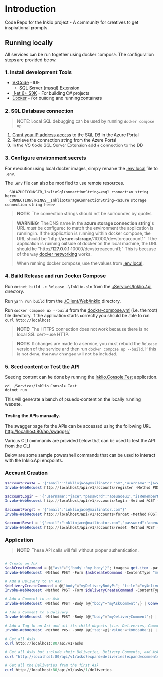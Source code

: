 # Introduction
Code Repo for the Inklio project - A community for creatives to get inspirational prompts.

## Running locally

All services can be run together using docker compose. The configuration steps are provided below.

### 1. Install development Tools

* [VSCode](https://code.visualstudio.com/) - IDE
  * [SQL Server (mssql) Extension](https://github.com/microsoft/vscode-mssql)
* [.Net 6+ SDK](https://dotnet.microsoft.com/en-us/download/visual-studio-sdks) - For building C# projects
* [Docker](https://docs.docker.com/get-docker/) - For building and running containers

### 2. SQL Database connection

> NOTE: Local SQL debugging can be used by running `docker compose up`

1. [Grant your IP address access](https://learn.microsoft.com/en-us/azure/azure-sql/database/network-access-controls-overview?view=azuresql#allow-azure-services) to the SQL DB in the Azure Portal
2. Retrieve the connection string from the Azure Portal
3. In the VS Code SQL Server Extension add a connection to the DB 

### 3. Configure environment secrets

For execution using local docker images, simply rename the [.env.local](./.env.local) file to `.env`.

The `.env` file can also be modified to use remote resources.

```
  SQLAZURECONNSTR_InklioSqlConnectionString=<sql connection string here>
  CONNECTIONSTRINGS__InklioStorageConnectionString=<azure storage connection string here>
```

> **NOTE:** The connection strings should not be surrounded by quotes

> **WARNING:** The DNS name in the **azure storage connection string**'s URL *must* be configured to match the environment the application is running in. If the application is running within docker compose, the URL should be "http://**azure-storage**/:10000/devstoreaccount1" if the application is running outside of docker on the local machine, the URL should be "http://**127.0.0.1**:10000/devstoreaccount1;" This is because of the way [docker networking](https://docs.docker.com/compose/networking/) works.
>
> When running docker compose, use the values from [.env.local](./.env.local).

### 4. Build Release and run Docker Compose

Run `dotnet build -c Release .\Inklio.sln` from the [./Services/Inklio.Api](./Services/Inklio.Api) directory.

Run `yarn run build` from the [./Client/Web/inklio](./Client/Web/inklio) directory.

Run `docker compose up --build` from the [docker-compose.yml](./docker-compose.yml) (i.e. the root) file directory. If the application starts correctly you should be able to run `curl http://localhost`

> **NOTE:** The HTTPS connection does not work because there is no local SSL cert--use HTTP.

> **NOTE:** If changes are made to a service, you must rebuild the `Release` version of the service and then run `docker compose up --build`. If this is not done, the new changes will not be included.

### 5. Seed content or Test the API

Seeding content can be done by running the [Inklio.Console.Test](Services\Inklio.Console.Test) application.

```
cd ./Services/Inklio.Console.Test
dotnet run
```

This will generate a bunch of psuedo-content on the locally running website.

#### Testing the APIs manually.

The swagger page for the APIs can be accessed using the following URL [http://localhost:80/api/swagger/](http://localhost:80/api/swagger/)

Various CLI commands are provided below that can be used to test the API from the CLI

Below are some sample powershell commands that can be used to interact with the Inklio.Api endpoints.

### Account Creation

``` powershell
$accountCreate = '{"email":"inkliojace@mailinator.com","username":"jace","password":"aoeuaoeu1","confirmPassword":"aoeuaoeu1"}'
Invoke-WebRequest http://localhost/api/v1/accounts/register -Method POST -ContentType "application/json" -Body $accountCreate

$accountLogin = '{"username":"jace","password":"aoeuaoeu1","isRememberMe":false}'
Invoke-WebRequest http://localhost/api/v1/accounts/login -Method POST -ContentType "application/json" -Body $accountLogin

$accountForget = '{"email":"inkliojace@mailinator.com"}'
Invoke-WebRequest http://localhost/api/v1/accounts/forget -Method POST -ContentType "application/json" -Body $accountForget

$accountReset = '{"email":"inkliojace@mailinator.com","password":"aoeuaoeu1","confirmPassword":"aoeuaoeu1","code":"REPLACE_RESET_CODE_HERE"}'
Invoke-WebRequest http://localhost/api/v1/accounts/reset -Method POST -ContentType "application/json" -Body $accountReset
```

### Application

> **NOTE:** These API calls will fail without proper authentication.

```powershell

# Create an Ask
$askCreateCommand = @{"ask"="{'body':'my body'}"; images=(get-item -path ./aqua.png)}
Invoke-WebRequest -Method POST -Form $askCreateCommand -ContentType "multipart/form-data" https://localhost/api/v1/asks

# Add a Delivery to an Ask
$deliveryCreateCommand = @{"body"="myDeliveryBodyPs"; "title"="myDeliveryTitlePs";"isNsfw"=$true;"isNsfl"=$false;IsNsfw=$true; images=(get-item -path ./aqua.png)}
Invoke-WebRequest -Method POST -Form $deliveryCreateCommand -ContentType "multipart/form-data" https://localhost/api/v1/asks/1/deliveries

# Add a Comment to an Ask
Invoke-WebRequest -Method POST -Body (@{"body"="myAskComment";} | ConvertTo-Json) -ContentType "application/json" https://localhost/api/v1/asks/1/comments

# Add a Comment to a Delivery
Invoke-WebRequest -Method POST -Body (@{"body"="myDeliveryComment";} | ConvertTo-Json) -ContentType "application/json" https://localhost/api/v1/asks/1/deliveries/1/comments

# Add a Tag to an Ask and all its child objects (i.e. Deliveries, Comments)
Invoke-WebRequest -Method POST -Body (@{"tag"=@{"value"="konosuba"}} | ConvertTo-Json)  -ContentType "application/json" https://localhost/api/v1/asks/1/tags

# Get all Asks
curl http://localhost:80/api/v1/asks

# Get all Asks but include their Deliveries, Delivery Comments, and Ask Comments. (This done with OData)
curl "http://localhost:80/api/v1/asks?expand=deliveries(expand=comments,images),comments,images"

# Get all the Deliveries from the first Ask
curl http://localhost:80/api/v1/asks/1/deliveries
```